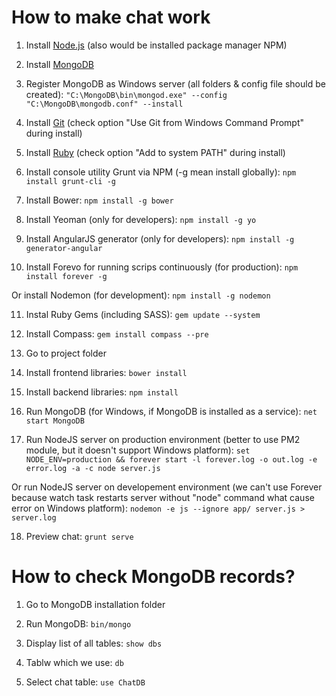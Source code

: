 # How to make chat work

1. Install [Node.js](http://nodejs.org) (also would be installed package manager NPM)

2. Install [MongoDB](http://www.mongodb.org/downloads)

3. Register MongoDB as Windows server (all folders & config file should be created):
`"C:\MongoDB\bin\mongod.exe" --config "C:\MongoDB\mongodb.conf" --install`

4. Install [Git](http://git-scm.com) (check option "Use Git from Windows Command Prompt" during install)

5. Install [Ruby](http://rubyinstaller.org) (check option "Add to system PATH" during install)

6. Install console utility Grunt via NPM (-g mean install globally):
`npm install grunt-cli -g`

7. Install Bower:
`npm install -g bower`

8. Install Yeoman (only for developers):
`npm install -g yo`

9. Install AngularJS generator (only for developers):
`npm install -g generator-angular`

10. Install Forevo for running scrips continuously (for production):
`npm install forever -g`

Or install Nodemon (for development):
`npm install -g nodemon`

11. Instal Ruby Gems (including SASS):
`gem update --system`

12. Install Compass:
`gem install compass --pre`

13. Go to project folder

14. Install frontend libraries:
`bower install`

15. Install backend libraries:
`npm install`

16. Run MongoDB (for Windows, if MongoDB is installed as a service):
`net start MongoDB`

17. Run NodeJS server on production environment (better to use PM2 module, but it doesn't support Windows platform):
`set NODE_ENV=production && forever start -l forever.log -o out.log -e error.log -a -c node server.js`

Or run NodeJS server on developement environment (we can't use Forever because watch task restarts server without "node" command what cause error on Windows platform):
`nodemon -e js --ignore app/ server.js > server.log`

18. Preview chat:
`grunt serve`

# How to check MongoDB records?
1. Go to MongoDB installation folder

2. Run MongoDB:
`bin/mongo`

3. Display list of all tables:
`show dbs`

4. Tablw which we use:
`db`

4. Select chat table:
`use ChatDB`